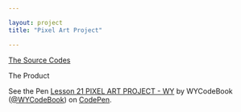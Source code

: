 ```yaml
---

layout: project
title: "Pixel Art Project"

---
```


[The Source Codes](https://github.com/WYCodeBook/GoogleFrontEnd-Phase1-PixelArtProject)

The Product

<p data-height="450" data-theme-id="dark" data-slug-hash="WzPoNm" data-default-tab="html,result" data-user="WYCodeBook" data-pen-title="Lesson 21 PIXEL ART PROJECT - WY" class="codepen">See the Pen <a href="https://codepen.io/WYCodeBook/pen/WzPoNm/">Lesson 21 PIXEL ART PROJECT - WY</a> by WYCodeBook (<a href="https://codepen.io/WYCodeBook">@WYCodeBook</a>) on <a href="https://codepen.io">CodePen</a>.</p>
<script async src="https://static.codepen.io/assets/embed/ei.js"></script>
